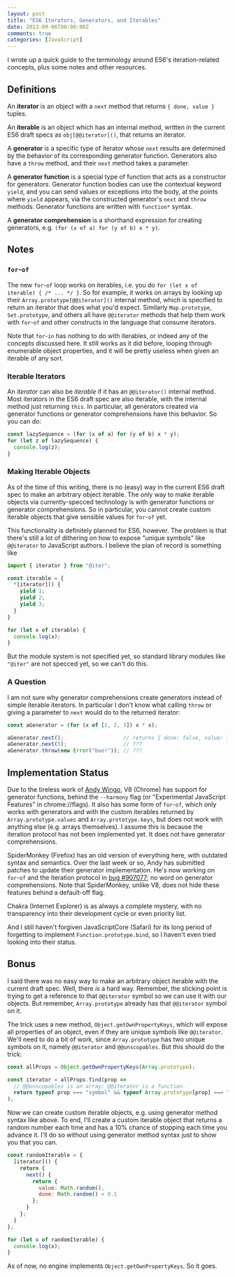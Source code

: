 ```yaml
---
layout: post
title: "ES6 Iterators, Generators, and Iterables"
date: 2013-09-06T00:00:00Z
comments: true
categories: [JavaScript]
---
```


I wrote up a quick guide to the terminology around ES6's iteration-related concepts, plus some notes and other
resources.

## Definitions

An **iterator** is an object with a `next` method that returns `{ done, value }` tuples.

An **iterable** is an object which has an internal method, written in the current ES6 draft specs as
`obj[@@iterator]()`, that returns an iterator.

A **generator** is a specific type of iterator whose `next` results are determined by the behavior of its corresponding
generator function. Generators also have a `throw` method, and their `next` method takes a parameter.

A **generator function** is a special type of function that acts as a constructor for generators. Generator function
bodies can use the contextual keyword `yield`, and you can send values or exceptions into the body, at the points where
`yield` appears, via the constructed generator's `next` and `throw` methods. Generator functions are written with
`function*` syntax.

A **generator comprehension** is a shorthand expression for creating generators, e.g.
`(for (x of a) for (y of b) x * y)`.

## Notes

### `for`-`of`

The new `for`-`of` loop works on iterables, i.e. you do `for (let x of iterable) { /* ... */ }`. So for example, it
works on arrays by looking up their `Array.prototype[@@iterator]()` internal method, which is specified to return an
iterator that does what you'd expect. Similarly `Map.prototype`, `Set.prototype`, and others all have `@@iterator`
methods that help them work with `for`-`of` and other constructs in the language that consume iterators.

Note that `for`-`in` has nothing to do with iterables, or indeed any of the concepts discussed here. It still works as
it did before, looping through enumerable object properties, and it will be pretty useless when given an iterable of any
sort.

### Iterable Iterators

An *iterator* can also be *iterable* if it has an `@@iterator()` internal method. Most iterators in the ES6 draft spec
are also iterable, with the internal method just returning `this`. In particular, all generators created via generator
functions or generator comprehensions have this behavior. So you can do:

```js
const lazySequence = (for (x of a) for (y of b) x * y);
for (let z of lazySequence) {
  console.log(z);
}
```

### Making Iterable Objects

As of the time of this writing, there is no (easy) way in the current ES6 draft spec to make an arbitrary object
iterable. The only way to make iterable objects via currently-specced technology is with generator functions or
generator comprehensions. So in particular, you cannot create custom iterable objects that give sensible values for
`for`-`of` yet.

This functionality is definitely planned for ES6, however. The problem is that there's still a lot of dithering on how
to expose "unique symbols" like `@@iterator` to JavaScript authors. I believe the plan of record is something like

```js
import { iterator } from "@iter";

const iterable = {
  *[iterator]() {
    yield 1;
    yield 2;
    yield 3;
  }
}

for (let x of iterable) {
  console.log(x);
}
```

But the module system is not specified yet, so standard library modules like `"@iter"` are not specced yet, so we can't
do this.

### A Question

I am not sure why generator comprehensions create generators instead of simple iterable iterators. In particular I don't
know what calling `throw` or giving a parameter to `next` would do to the returned iterator:

```js
const aGenerator = (for (x of [1, 2, 3]) x * x);

aGenerator.next();                   // returns { done: false, value: 1 }
aGenerator.next(5);                  // ???
aGenerator.throw(new Error("boo!")); // ???
```

## Implementation Status

Due to the tireless work of [Andy Wingo](http://wingolog.org/), V8 (Chrome) has support for generator functions, behind
the `--harmony` flag (or "Experimental JavaScript Features" in chrome://flags). It also has some form of `for`-`of`,
which only works with generators and with the custom iterables returned by `Array.prototype.values` and
`Array.prototype.keys`, but does not work with anything else (e.g. arrays themselves). I assume this is because the
iteration protocol has not been implemented yet. It does not have generator comprehensions.

SpiderMonkey (Firefox) has an old version of everything here, with outdated syntax and semantics. Over the last week or
so, Andy has submitted patches to update their generator implementation. He's now working on `for`-`of` and the
iteration protocol in [bug #907077](https://bugzilla.mozilla.org/show_bug.cgi?id=907077); no word on generator
comprehensions. Note that SpiderMonkey, unlike V8, does not hide these features behind a default-off flag.

Chakra (Internet Explorer) is as always a complete mystery, with no transparency into their development cycle or even
priority list.

And I still haven't forgiven JavaScriptCore (Safari) for its long period of forgetting to implement
`Function.prototype.bind`, so I haven't even tried looking into their status.

## Bonus

I said there was no easy way to make an arbitrary object iterable with the current draft spec. Well, there *is* a hard
way. Remember, the sticking point is trying to get a reference to that `@@iterator` symbol so we can use it with our
objects. But remember, `Array.prototype` already has that `@@iterator` symbol on it.

The trick uses a new method, `Object.getOwnPropertyKeys`, which will expose all properties of an object, even if they
are unique symbols like `@@iterator`. We'll need to do a bit of work, since `Array.prototype` has two unique symbols on
it, namely `@@iterator` and `@@unscopables`. But this should do the trick:

```js
const allProps = Object.getOwnPropertyKeys(Array.prototype);

const iterator = allProps.find(prop =>
  // @@unscopables is an array; @@iterator is a function.
  return typeof prop === "symbol" && typeof Array.prototype[prop] === "function";
);
```

Now we can create custom iterable objects, e.g. using generator method syntax like above. To end, I'll create a custom
iterable object that returns a random number each time and has a 10% chance of stopping each time you advance it. I'll
do so without using generator method syntax just to show you that you can.

```js
const randomIterable = {
  [iterator]() {
    return {
      next() {
        return {
          value: Math.random(),
          done: Math.random() < 0.1
        };
      }
    };
  }
};

for (let x of randomIterable) {
  console.log(x);
}
```

As of now, no engine implements `Object.getOwnPropertyKeys`. So it goes.
